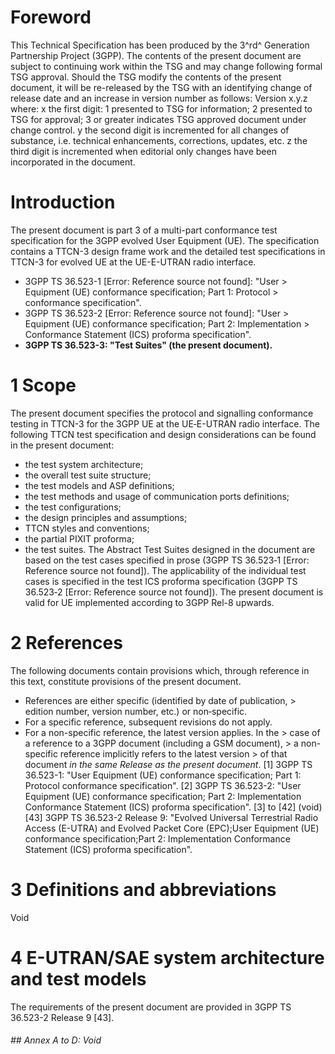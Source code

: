 # Foreword
This Technical Specification has been produced by the 3^rd^ Generation
Partnership Project (3GPP).
The contents of the present document are subject to continuing work within the
TSG and may change following formal TSG approval. Should the TSG modify the
contents of the present document, it will be re-released by the TSG with an
identifying change of release date and an increase in version number as
follows:
Version x.y.z
where:
x the first digit:
1 presented to TSG for information;
2 presented to TSG for approval;
3 or greater indicates TSG approved document under change control.
y the second digit is incremented for all changes of substance, i.e. technical
enhancements, corrections, updates, etc.
z the third digit is incremented when editorial only changes have been
incorporated in the document.
# Introduction
The present document is part 3 of a multi-part conformance test specification
for the 3GPP evolved User Equipment (UE). The specification contains a TTCN-3
design frame work and the detailed test specifications in TTCN-3 for evolved
UE at the UE-E-UTRAN radio interface.
  * 3GPP TS 36.523-1 [Error: Reference source not found]: \"User > Equipment (UE) conformance specification; Part 1: Protocol > conformance specification\".
  * 3GPP TS 36.523-2 [Error: Reference source not found]: \"User > Equipment (UE) conformance specification; Part 2: Implementation > Conformance Statement (ICS) proforma specification\".
  * **3GPP TS 36.523-3: \"Test Suites\" (the present document).**
# 1 Scope
The present document specifies the protocol and signalling conformance testing
in TTCN-3 for the 3GPP UE at the UE‑E-UTRAN radio interface.
The following TTCN test specification and design considerations can be found
in the present document:
  * the test system architecture;
  * the overall test suite structure;
  * the test models and ASP definitions;
  * the test methods and usage of communication ports definitions;
  * the test configurations;
  * the design principles and assumptions;
  * TTCN styles and conventions;
  * the partial PIXIT proforma;
  * the test suites.
The Abstract Test Suites designed in the document are based on the test cases
specified in prose (3GPP TS 36.523‑1 [Error: Reference source not found]). The
applicability of the individual test cases is specified in the test ICS
proforma specification (3GPP TS 36.523‑2 [Error: Reference source not found]).
The present document is valid for UE implemented according to 3GPP Rel-8
upwards.
# 2 References
The following documents contain provisions which, through reference in this
text, constitute provisions of the present document.
  * References are either specific (identified by date of publication, > edition number, version number, etc.) or non‑specific.
  * For a specific reference, subsequent revisions do not apply.
  * For a non-specific reference, the latest version applies. In the > case of a reference to a 3GPP document (including a GSM document), > a non-specific reference implicitly refers to the latest version > of that document _in the same Release as the present document_.
[1] 3GPP TS 36.523-1: \"User Equipment (UE) conformance specification; Part 1:
Protocol conformance specification\".
[2] 3GPP TS 36.523-2: \"User Equipment (UE) conformance specification; Part 2:
Implementation Conformance Statement (ICS) proforma specification\".
[3] to [42] (void)
[43] 3GPP TS 36.523-2 Release 9: \"Evolved Universal Terrestrial Radio Access
(E-UTRA) and Evolved Packet Core (EPC);User Equipment (UE) conformance
specification;Part 2: Implementation Conformance Statement (ICS) proforma
specification\".
# 3 Definitions and abbreviations
Void
# 4 E-UTRAN/SAE system architecture and test models
The requirements of the present document are provided in 3GPP TS 36.523-2
Release 9 [43].
###### ## Annex A to D: Void
#